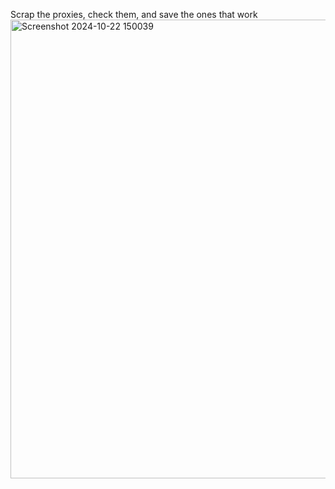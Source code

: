 
Scrap the proxies, check them, and save the ones that work
<img width="734" alt="Screenshot 2024-10-22 150039" src="https://github.com/user-attachments/assets/440df907-622a-4aaa-ab6e-02c433bf0bef">
